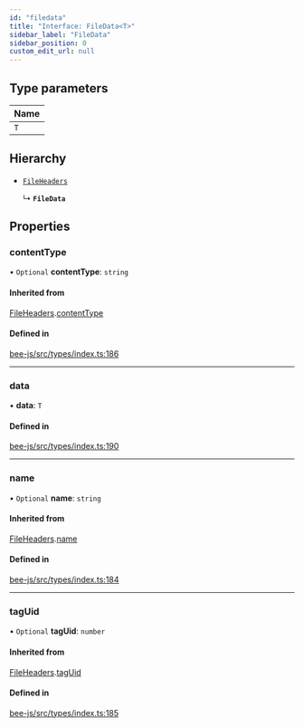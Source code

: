 ```yaml
---
id: "filedata"
title: "Interface: FileData<T>"
sidebar_label: "FileData"
sidebar_position: 0
custom_edit_url: null
---
```


## Type parameters

| Name |
| :------ |
| `T` |

## Hierarchy

- [`FileHeaders`](fileheaders.md)

  ↳ **`FileData`**

## Properties

### contentType

• `Optional` **contentType**: `string`

#### Inherited from

[FileHeaders](fileheaders.md).[contentType](fileheaders.md#contenttype)

#### Defined in

[bee-js/src/types/index.ts:186](https://github.com/ethersphere/bee-js/blob/6f227e1/src/types/index.ts#L186)

___

### data

• **data**: `T`

#### Defined in

[bee-js/src/types/index.ts:190](https://github.com/ethersphere/bee-js/blob/6f227e1/src/types/index.ts#L190)

___

### name

• `Optional` **name**: `string`

#### Inherited from

[FileHeaders](fileheaders.md).[name](fileheaders.md#name)

#### Defined in

[bee-js/src/types/index.ts:184](https://github.com/ethersphere/bee-js/blob/6f227e1/src/types/index.ts#L184)

___

### tagUid

• `Optional` **tagUid**: `number`

#### Inherited from

[FileHeaders](fileheaders.md).[tagUid](fileheaders.md#taguid)

#### Defined in

[bee-js/src/types/index.ts:185](https://github.com/ethersphere/bee-js/blob/6f227e1/src/types/index.ts#L185)
